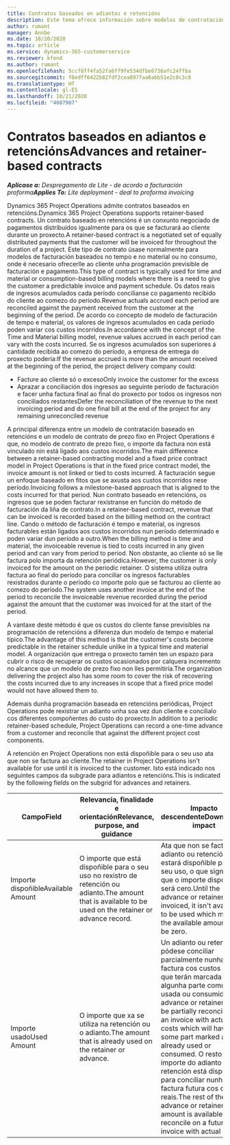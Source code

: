 ```yaml
---
title: Contratos baseados en adiantos e retencións
description: Este tema ofrece información sobre modelos de contratación baseados en retencións e adiantos en Project Operations.
author: rumant
manager: Annbe
ms.date: 10/20/2020
ms.topic: article
ms.service: dynamics-365-customerservice
ms.reviewer: kfend
ms.author: rumant
ms.openlocfilehash: 5ccf8ff4fa52fa6ff9fe534dfbe6736afc24ffba
ms.sourcegitcommit: f8edff6422b82fdf2cea897faa6abb51e2c0c3c8
ms.translationtype: HT
ms.contentlocale: gl-ES
ms.lasthandoff: 10/21/2020
ms.locfileid: "4087907"
---
```

# <a name="advances-and-retainer-based-contracts"></a><span data-ttu-id="521ad-103">Contratos baseados en adiantos e retencións</span><span class="sxs-lookup"><span data-stu-id="521ad-103">Advances and retainer-based contracts</span></span> 


<span data-ttu-id="521ad-104">_**Aplícase a:** Despregamento de Lite - de acordo a facturación proforma_</span><span class="sxs-lookup"><span data-stu-id="521ad-104">_**Applies To:** Lite deployment - deal to proforma invoicing_</span></span>

<span data-ttu-id="521ad-105">Dynamics 365 Project Operations admite contratos baseados en retencións.</span><span class="sxs-lookup"><span data-stu-id="521ad-105">Dynamics 365 Project Operations supports retainer-based contracts.</span></span> <span data-ttu-id="521ad-106">Un contrato baseado en retencións é un conxunto negociado de pagamentos distribuídos igualmente para os que se facturará ao cliente durante un proxecto.</span><span class="sxs-lookup"><span data-stu-id="521ad-106">A retainer-based contract is a negotiated set of equally distributed payments that the customer will be invoiced for throughout the duration of a project.</span></span> <span data-ttu-id="521ad-107">Este tipo de contrato úsase normalmente para modelos de facturación baseados no tempo e no material ou no consumo, onde é necesario ofrecerlle ao cliente unha programación previsible de facturación e pagamento.</span><span class="sxs-lookup"><span data-stu-id="521ad-107">This type of contract is typically used for time and material or consumption-based billing models where there is a need to give the customer a predictable invoice and payment schedule.</span></span> <span data-ttu-id="521ad-108">Os datos reais de ingresos acumulados cada período concílianse co pagamento recibido do cliente ao comezo do período.</span><span class="sxs-lookup"><span data-stu-id="521ad-108">Revenue actuals accrued each period are reconciled against the payment received from the customer at the beginning of the period.</span></span> <span data-ttu-id="521ad-109">De acordo co concepto de modelo de facturación de tempo e material, os valores de ingresos acumulados en cada período poden variar cos custos incorridos.</span><span class="sxs-lookup"><span data-stu-id="521ad-109">In accordance with the concept of the Time and Material billing model, revenue values accrued in each period can vary with the costs incurred.</span></span> <span data-ttu-id="521ad-110">Se os ingresos acumulados son superiores á cantidade recibida ao comezo do período, a empresa de entrega do proxecto podería:</span><span class="sxs-lookup"><span data-stu-id="521ad-110">If the revenue accrued is more than the amount received at the beginning of the period, the project delivery company could:</span></span>

- <span data-ttu-id="521ad-111">Facture ao cliente só o exceso</span><span class="sxs-lookup"><span data-stu-id="521ad-111">Only invoice the customer for the excess</span></span> 
- <span data-ttu-id="521ad-112">Aprazar a conciliación dos ingresos ao seguinte período de facturación e facer unha factura final ao final do proxecto por todos os ingresos non conciliados restantes</span><span class="sxs-lookup"><span data-stu-id="521ad-112">Defer the reconciliation of the revenue to the next invoicing period and do one final bill at the end of the project for any remaining unreconciled revenue</span></span>

<span data-ttu-id="521ad-113">A principal diferenza entre un modelo de contratación baseado en retencións e un modelo de contrato de prezo fixo en Project Operations é que, no modelo de contrato de prezo fixo, o importe da factura non está vinculado nin está ligado aos custos incorridos.</span><span class="sxs-lookup"><span data-stu-id="521ad-113">The main difference between a retainer-based contracting model and a fixed price contract model in Project Operations is that in the fixed price contract model, the invoice amount is not linked or tied to costs incurred.</span></span> <span data-ttu-id="521ad-114">A facturación segue un enfoque baseado en fitos que se axusta aos custos incorridos nese período.</span><span class="sxs-lookup"><span data-stu-id="521ad-114">Invoicing follows a milestone-based approach that is aligned to the costs incurred for that period.</span></span> <span data-ttu-id="521ad-115">Nun contrato baseado en retencións, os ingresos que se poden facturar rexístranse en función do método de facturación da liña de contrato.</span><span class="sxs-lookup"><span data-stu-id="521ad-115">In a retainer-based contract, revenue that can be invoiced is recorded based on the billing method on the contract line.</span></span> <span data-ttu-id="521ad-116">Cando o método de facturación é tempo e material, os ingresos facturables están ligados aos custos incorridos nun período determinado e poden variar dun período a outro.</span><span class="sxs-lookup"><span data-stu-id="521ad-116">When the billing method is time and material, the invoiceable revenue is tied to costs incurred in any given period and can vary from period to period.</span></span> <span data-ttu-id="521ad-117">Non obstante, ao cliente só se lle factura polo importa da retención periódica.</span><span class="sxs-lookup"><span data-stu-id="521ad-117">However, the customer is only invoiced for the amount on the periodic retainer.</span></span> <span data-ttu-id="521ad-118">O sistema utiliza outra factura ao final do período para conciliar os ingresos facturables rexistrados durante o período co importe polo que se facturou ao cliente ao comezo do período.</span><span class="sxs-lookup"><span data-stu-id="521ad-118">The system uses another invoice at the end of the period to reconcile the invoiceable revenue recorded during the period against the amount that the customer was invoiced for at the start of the period.</span></span>

<span data-ttu-id="521ad-119">A vantaxe deste método é que os custos do cliente fanse previsibles na programación de retencións a diferenza dun modelo de tempo e material típico.</span><span class="sxs-lookup"><span data-stu-id="521ad-119">The advantage of this method is that the customer's costs become predictable in the retainer schedule unlike in a typical time and material model.</span></span> <span data-ttu-id="521ad-120">A organización que entrega o proxecto tamén ten un espazo para cubrir o risco de recuperar os custos ocasionados por calquera incremento no alcance que un modelo de prezo fixo non lles permitiría.</span><span class="sxs-lookup"><span data-stu-id="521ad-120">The organization delivering the project also has some room to cover the risk of recovering the costs incurred due to any increases in scope that a fixed price model would not have allowed them to.</span></span>

<span data-ttu-id="521ad-121">Ademais dunha programación baseada en retencións periódicas, Project Operations pode rexistrar un adianto unha soa vez dun cliente e concilialo cos diferentes compoñentes do custo do proxecto.</span><span class="sxs-lookup"><span data-stu-id="521ad-121">In addition to a periodic retainer-based schedule, Project Operations can record a one-time advance from a customer and reconcile that against the different project cost components.</span></span>

<span data-ttu-id="521ad-122">A retención en Project Operations non está dispoñible para o seu uso ata que non se factura ao cliente.</span><span class="sxs-lookup"><span data-stu-id="521ad-122">The retainer in Project Operations isn't available for use until it is invoiced to the customer.</span></span> <span data-ttu-id="521ad-123">Isto está indicado nos seguintes campos da subgrade para adiantos e retencións.</span><span class="sxs-lookup"><span data-stu-id="521ad-123">This is indicated by the following fields on the subgrid for advances and retainers.</span></span>

| <span data-ttu-id="521ad-124">Campo</span><span class="sxs-lookup"><span data-stu-id="521ad-124">Field</span></span> | <span data-ttu-id="521ad-125">Relevancia, finalidade e orientación</span><span class="sxs-lookup"><span data-stu-id="521ad-125">Relevance, purpose, and guidance</span></span> | <span data-ttu-id="521ad-126">Impacto descendente</span><span class="sxs-lookup"><span data-stu-id="521ad-126">Downstream impact</span></span> |
| --- | --- | --- |
| <span data-ttu-id="521ad-127">Importe dispoñible</span><span class="sxs-lookup"><span data-stu-id="521ad-127">Available Amount</span></span> | <span data-ttu-id="521ad-128">O importe que está dispoñible para o seu uso no rexistro de retención ou adianto.</span><span class="sxs-lookup"><span data-stu-id="521ad-128">The amount that is available to be used on the retainer or advance record.</span></span> | <span data-ttu-id="521ad-129">Ata que non se facture o adianto ou retención, non estará dispoñible para o seu uso, o que significa que o importe dispoñible será cero.</span><span class="sxs-lookup"><span data-stu-id="521ad-129">Until the advance or retainer is invoiced, it isn't available to be used which means the available amount will be zero.</span></span> |
| <span data-ttu-id="521ad-130">Importe usado</span><span class="sxs-lookup"><span data-stu-id="521ad-130">Used Amount</span></span> | <span data-ttu-id="521ad-131">O importe que xa se utiliza na retención ou o adianto.</span><span class="sxs-lookup"><span data-stu-id="521ad-131">The amount that is already used on the retainer or advance.</span></span> | <span data-ttu-id="521ad-132">Un adianto ou retención pódese conciliar parcialmente nunha factura cos custos reais, que terán marcada algunha parte como xa usada ou consumida.</span><span class="sxs-lookup"><span data-stu-id="521ad-132">An advance or retainer can be partially reconciled on an invoice with actual costs which will have some part marked as already used or consumed.</span></span> <span data-ttu-id="521ad-133">O resto do importe do adianto ou retención está dispoñible para conciliar nunha factura futura cos custos reais.</span><span class="sxs-lookup"><span data-stu-id="521ad-133">The rest of the advance or retainer amount is available to reconcile on a future invoice with actual costs.</span></span> |
